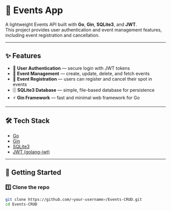 # 🎉 Events App  

A lightweight Events API built with **Go**, **Gin**, **SQLite3**, and **JWT**.  
This project provides user authentication and event management features, including event registration and cancellation.  

---

## ✨ Features
- 🔐 **User Authentication** — secure login with JWT tokens  
- 📅 **Event Management** — create, update, delete, and fetch events  
- 📝 **Event Registration** — users can register and cancel their spot in events  
- 🗄 **SQLite3 Database** — simple, file-based database for persistence  
- ⚡ **Gin Framework** — fast and minimal web framework for Go  

---

## 🛠 Tech Stack
- [Go](https://go.dev/)  
- [Gin](https://gin-gonic.com/)  
- [SQLite3](https://www.sqlite.org/)  
- [JWT (golang-jwt)](https://github.com/golang-jwt/jwt)  

---

## 🚀 Getting Started

### 1️⃣ Clone the repo
```bash
git clone https://github.com/<your-username>/Events-CRUD.git
cd Events-CRUD
